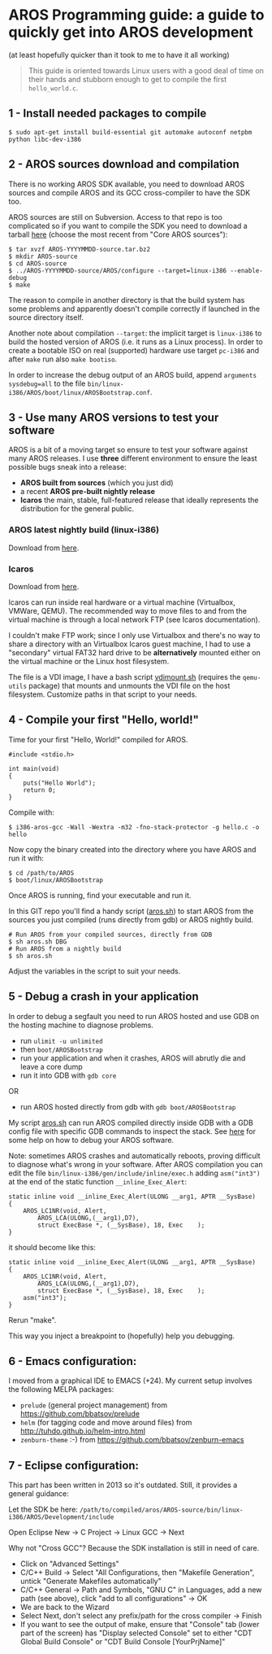 # AROS Programming guide: a guide to quickly get into AROS development
(at least hopefully quicker than it took to me to have it all working)

> This guide is oriented towards Linux users with a good deal of time on their hands and stubborn enough to get to compile the first `hello_world.c`.

## 1 - Install needed packages to compile

    $ sudo apt-get install build-essential git automake autoconf netpbm python libc-dev-i386

## 2 - AROS sources download and compilation

There is no working AROS SDK available, you need to download AROS sources and compile AROS and its GCC cross-compiler to have the SDK too.

AROS sources are still on Subversion. Access to that repo is too complicated so if you want to compile the SDK you need to download a tarball [here](http://aros.sourceforge.net/nightly.php) (choose the most recent from "Core AROS sources"):

    $ tar xvzf AROS-YYYYMMDD-source.tar.bz2
    $ mkdir AROS-source
    $ cd AROS-source
    $ ../AROS-YYYYMMDD-source/AROS/configure --target=linux-i386 --enable-debug
    $ make

The reason to compile in another directory is that the build system has some problems and apparently doesn't compile correctly if launched in the source directory itself.

Another note about compilation `--target`: the implicit target is `linux-i386` to build the hosted version of AROS (i.e. it runs as a Linux process). In order to create a bootable ISO on real (supported) hardware use target `pc-i386` and after `make` run also `make bootiso`.

In order to increase the debug output of an AROS build, append `arguments sysdebug=all` to the file `bin/linux-i386/AROS/boot/linux/AROSBootstrap.conf`.

## 3 - Use many AROS versions to test your software

AROS is a bit of a moving target so ensure to test your software against many AROS releases. I use **three** different environment to ensure the least possible bugs sneak into a release:
- **AROS built from sources** (which you just did)
- a recent **AROS pre-built nightly release**
- **Icaros** the main, stable, full-featured release that ideally represents the distribution for the general public.

### AROS latest nightly build (linux-i386)

Download from [here](http://aros.sourceforge.net/nightly.php).

### **Icaros**

Download from [here](http://www.icarosdesktop.org).

Icaros can run inside real hardware or a virtual machine (Virtualbox, VMWare, QEMU). The recommended way to move files to and from the virtual machine is through a local network FTP (see Icaros documentation).

I couldn't make FTP work; since I only use Virtualbox and there's no way to share a directory with an Virtualbox Icaros guest machine, I had to use a "secondary" virtual FAT32 hard drive to be **alternatively** mounted either on the virtual machine or the Linux host filesystem.

The file is a VDI image, I have a bash script [vdimount.sh](https://github.com/apiraino/aros_guide/blob/master/vdimount.sh) (requires the `qemu-utils` package) that mounts and unmounts the VDI file on the host filesystem. Customize paths in that script to your needs.

## 4 - Compile your first "Hello, world!"

Time for your first "Hello, World!" compiled for AROS.

    #include <stdio.h>

    int main(void)
    {
        puts("Hello World");
        return 0;
    }

Compile with:

    $ i386-aros-gcc -Wall -Wextra -m32 -fno-stack-protector -g hello.c -o hello

Now copy the binary created into the directory where you have AROS and run it with:

    $ cd /path/to/AROS
    $ boot/linux/AROSBootstrap

Once AROS is running, find your executable and run it.

In this GIT repo you'll find a handy script ([aros.sh](https://github.com/apiraino/aros_guide/blob/master/aros.sh)) to start AROS from the sources you just compiled (runs directly from gdb) or AROS nightly build.

    # Run AROS from your compiled sources, directly from GDB
    $ sh aros.sh DBG
    # Run AROS from a nightly build
    $ sh aros.sh

Adjust the variables in the script to suit your needs.

## 5 - Debug a crash in your application

In order to debug a segfault you need to run AROS hosted and use GDB on the hosting machine to diagnose problems.
- run `ulimit -u unlimited`
- then `boot/AROSBootstrap`
- run your application and when it crashes, AROS will abrutly die and leave a core dump
- run it into GDB with `gdb core`

OR

- run AROS hosted directly from gdb with `gdb boot/AROSBootstrap`

My script [aros.sh](https://github.com/apiraino/aros_guide/blob/master/aros.sh) can run AROS compiled directly inside GDB with a GDB config file with specific GDB commands to inspect the stack. See [here](http://aros.sourceforge.net/documentation/developers/debugging.php) for some help on how to debug your AROS software.

Note: sometimes AROS crashes and automatically reboots, proving difficult to diagnose what's wrong in your software.
After AROS compilation you can edit the file `bin/linux-i386/gen/include/inline/exec.h` adding `asm("int3")` at the end of the static function `__inline_Exec_Alert`:

    static inline void __inline_Exec_Alert(ULONG __arg1, APTR __SysBase)
    {
        AROS_LC1NR(void, Alert,
            AROS_LCA(ULONG,(__arg1),D7),
            struct ExecBase *, (__SysBase), 18, Exec    );
    }

it should become like this:

    static inline void __inline_Exec_Alert(ULONG __arg1, APTR __SysBase)
    {
        AROS_LC1NR(void, Alert,
            AROS_LCA(ULONG,(__arg1),D7),
            struct ExecBase *, (__SysBase), 18, Exec    );
        asm("int3");
    }

Rerun "make".

This way you inject a breakpoint to (hopefully) help you debugging.

## 6 - Emacs configuration:

I moved from a graphical IDE to EMACS (+24). My current setup involves the following MELPA packages:
- `prelude` (general project management) from https://github.com/bbatsov/prelude
- `helm` (for tagging code and move around files) from http://tuhdo.github.io/helm-intro.html
- `zenburn-theme` :-) from https://github.com/bbatsov/zenburn-emacs

## 7 - Eclipse configuration:

This part has been written in 2013 so it's outdated. Still, it provides a general guidance:

Let the SDK be here:
`/path/to/compiled/aros/AROS-source/bin/linux-i386/AROS/Development/include`

Open Eclipse
New -> C Project -> Linux GCC -> Next

Why not "Cross GCC"?
Because the SDK installation is still in need of care.

- Click on "Advanced Settings"
- C/C++ Build -> Select "All Configurations, then "Makefile Generation", untick "Generate Makefiles automatically"
- C/C++ General -> Path and Symbols, "GNU C" in Languages, add a new path (see above), click "add to all configurations" -> OK
- We are back to the Wizard
- Select Next, don't select any prefix/path for the cross compiler -> Finish
- If you want to see the output of make, ensure that "Console" tab (lower part of the screen) has "Display selected Console" set to either "CDT Global Build Console" or "CDT Build Console [YourPrjName]"
